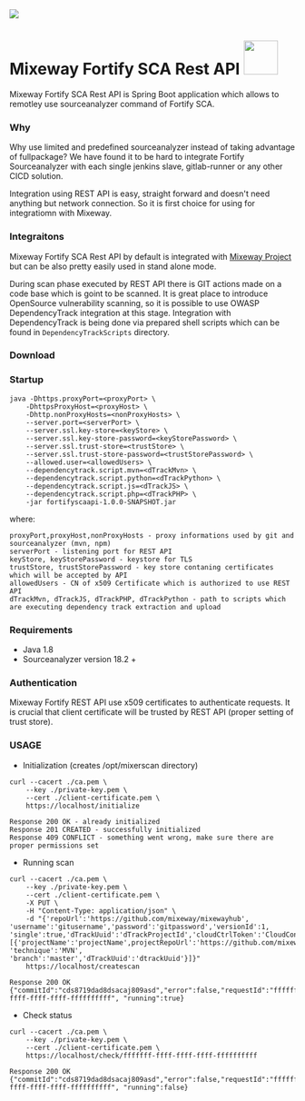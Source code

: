 <img src="https://mixeway.github.io/img/mixewaybadge.png">

# Mixeway Fortify SCA Rest API <img src="https://mixeway.github.io/img/logo_dashboard.png" height="60px">

Mixeway Fortify SCA Rest API is Spring Boot application which allows to remotley use sourceanalyzer command of Fortify SCA.

### Why
Why use limited and predefined sourceanalyzer instead of taking advantage of fullpackage? We have found it to be hard to 
integrate Fortify Sourceanalyzer with each single jenkins slave, gitlab-runner or any other CICD solution.

Integration using REST API is easy, straight forward and doesn't need anything but network connection. So it is first choice for using for integratiomn with Mixeway.

### Integraitons
Mixeway Fortify SCA Rest API by default is integrated with <a href="https://mixeway.io"> Mixeway Project</a> but can 
be also pretty easily used in stand alone mode.

During scan phase executed by REST API there is GIT actions made on a code base which is goint to be scanned. It is great place
to introduce OpenSource vulnerability scanning, so it is possible to use OWASP DependencyTrack integration at this stage.
Integration with DependencyTrack is being done via prepared shell scripts which can be found in `DependencyTrackScripts` directory.

### Download


### Startup
```
java -Dhttps.proxyPort=<proxyPort> \
    -DhttpsProxyHost=<proxyHost> \
    -Dhttp.nonProxyHosts=<nonProxyHosts> \
    --server.port=<serverPort> \
    --server.ssl.key-store=<keyStore> \
    --server.ssl.key-store-password=<keyStorePassword> \
    --server.ssl.trust-store=<trustStore> \
    --server.ssl.trust-store-password=<trustStorePassword> \
    --allowed.user=<allowedUsers> \
    --dependencytrack.script.mvn=<dTrackMvn> \
    --dependencytrack.script.python=<dTrackPython> \
    --dependencytrack.script.js=<dTrackJS> \
    --dependencytrack.script.php=<dTrackPHP> \
    -jar fortifyscaapi-1.0.0-SNAPSHOT.jar
```
where:
```$xslt
proxyPort,proxyHost,nonProxyHosts - proxy informations used by git and sourceanalyzer (mvn, npm)
serverPort - listening port for REST API
keyStore, keyStorePassword - keystore for TLS 
trustStore, trustStorePassword - key store contaning certificates which will be accepted by API
allowedUsers - CN of x509 Certificate which is authorized to use REST API
dTrackMvn, dTrackJS, dTrackPHP, dTrackPython - path to scripts which are executing dependency track extraction and upload
```

### Requirements
- Java 1.8
- Sourceanalyzer version 18.2 + 

### Authentication
Mixeway Fortify REST API use x509 certificates to authenticate requests. It is crucial that client certificate will be trusted by REST API 
(proper setting of trust store).

### USAGE
- Initialization (creates /opt/mixerscan directory)
```$xslt
curl --cacert ./ca.pem \
    --key ./private-key.pem \
    --cert ./client-certificate.pem \
    https://localhost/initialize

Response 200 OK - already initialized
Response 201 CREATED - successfully initialized
Response 409 CONFLICT - something went wrong, make sure there are proper permissions set
```
- Running scan
```$xslt
curl --cacert ./ca.pem \
    --key ./private-key.pem \
    --cert ./client-certificate.pem \
    -X PUT \
    -H "Content-Type: application/json" \
    -d "{'repoUrl':'https://github.com/mixeway/mixewayhub', 'username':'gitusername','password':'gitpassword','versionId':1,
'single':true,'dTrackUuid':'dTrackProjectId','cloudCtrlToken':'CloudControllerToken','sscUrl':'https://fortifyssc/ssc','groupName':'buildName',projects:
[{'projectName':'projectName',projectRepoUrl':'https://github.com/mixeway/mixewayhub','versionId':1, 'technique':'MVN',
'branch':'master','dTrackUuid':'dtrackUuid'}]}"
    https://localhost/createscan

Response 200 OK
{"commitId":"cds8719dad8dsacaj809asd","error":false,"requestId":"fffffff-ffff-ffff-ffff-ffffffffff", "running":true}
```
- Check status
```$xslt
curl --cacert ./ca.pem \
    --key ./private-key.pem \
    --cert ./client-certificate.pem \
    https://localhost/check/fffffff-ffff-ffff-ffff-ffffffffff

Response 200 OK 
{"commitId":"cds8719dad8dsacaj809asd","error":false,"requestId":"fffffff-ffff-ffff-ffff-ffffffffff", "running":false}
 ```
